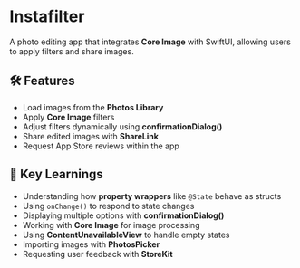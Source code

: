 # Instafilter

A photo editing app that integrates **Core Image** with SwiftUI, allowing users to apply filters and share images.

## 🛠 Features
- Load images from the **Photos Library**
- Apply **Core Image** filters
- Adjust filters dynamically using **confirmationDialog()**
- Share edited images with **ShareLink**
- Request App Store reviews within the app

## 📌 Key Learnings
- Understanding how **property wrappers** like `@State` behave as structs
- Using `onChange()` to respond to state changes
- Displaying multiple options with **confirmationDialog()**
- Working with **Core Image** for image processing
- Using **ContentUnavailableView** to handle empty states
- Importing images with **PhotosPicker**
- Requesting user feedback with **StoreKit**
